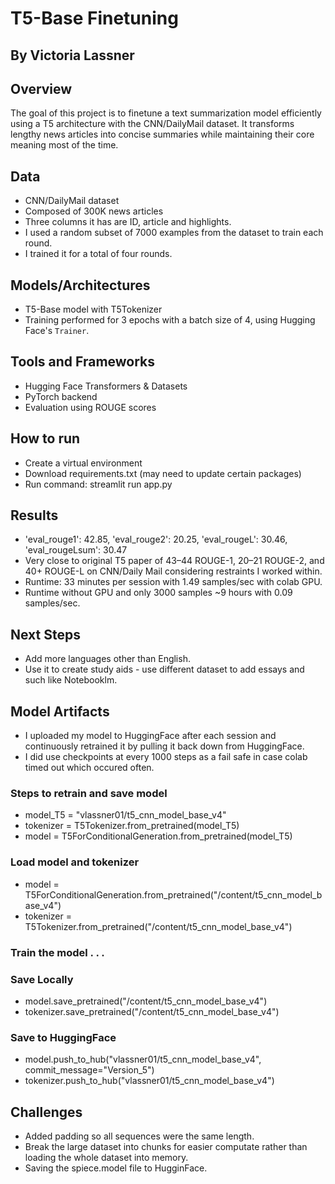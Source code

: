 # T5-Base Finetuning
## By Victoria Lassner

## Overview
The goal of this project is to finetune a text summarization model efficiently using a T5 architecture with the CNN/DailyMail dataset. It transforms lengthy news articles into concise summaries while maintaining their core meaning most of the time.

## Data
- CNN/DailyMail dataset
- Composed of 300K news articles
- Three columns it has are ID, article and highlights.
- I used a random subset of 7000 examples from the dataset to train each round.
- I trained it for a total of four rounds.

## Models/Architectures
- T5-Base model with T5Tokenizer
- Training performed for 3 epochs with a batch size of 4, using Hugging Face's `Trainer`.

## Tools and Frameworks
- Hugging Face Transformers & Datasets
- PyTorch backend
- Evaluation using ROUGE scores

## How to run
- Create a virtual environment
- Download requirements.txt (may need to update certain packages)
- Run command: streamlit run app.py

## Results
- 'eval_rouge1': 42.85, 'eval_rouge2': 20.25, 'eval_rougeL': 30.46, 'eval_rougeLsum': 30.47
- Very close to original T5 paper of 43–44 ROUGE-1, 20–21 ROUGE-2, and 40+ ROUGE-L on CNN/Daily Mail considering restraints I worked within.
- Runtime: 33 minutes per session with 1.49 samples/sec with colab GPU.
- Runtime without GPU and only 3000 samples ~9 hours with 0.09 samples/sec.

## Next Steps
- Add more languages other than English.
- Use it to create study aids - use different dataset to add essays and such like Notebooklm.

## Model Artifacts
- I uploaded my model to HuggingFace after each session and continuously retrained it by pulling it back down from HuggingFace.
- I did use checkpoints at every 1000 steps as a fail safe in case colab timed out which occured often.

### Steps to retrain and save model
- model_T5 = "vlassner01/t5_cnn_model_base_v4"
- tokenizer = T5Tokenizer.from_pretrained(model_T5)
- model = T5ForConditionalGeneration.from_pretrained(model_T5)
### Load model and tokenizer
- model = T5ForConditionalGeneration.from_pretrained("/content/t5_cnn_model_base_v4")
- tokenizer = T5Tokenizer.from_pretrained("/content/t5_cnn_model_base_v4")

### Train the model . . .

### Save Locally
- model.save_pretrained("/content/t5_cnn_model_base_v4")
- tokenizer.save_pretrained("/content/t5_cnn_model_base_v4")

### Save to HuggingFace
- model.push_to_hub("vlassner01/t5_cnn_model_base_v4",  commit_message="Version_5")
- tokenizer.push_to_hub("vlassner01/t5_cnn_model_base_v4")

## Challenges
- Added padding so all sequences were the same length.
- Break the large dataset into chunks for easier computate rather than loading the whole dataset into memory.
- Saving the spiece.model file to HugginFace.
